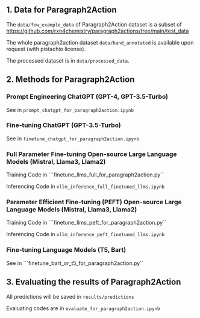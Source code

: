 ## 1. Data for Paragraph2Action
The ```data/few_example_data``` of Paragraph2Action dataset is a subset of https://github.com/rxn4chemistry/paragraph2actions/tree/main/test_data

The whole paragraph2action dataset ```data/hand_annotated``` is available upon request (with pistachio license).

The processed dataset is in ```data/processed_data```.

## 2. Methods for Paragraph2Action

### Prompt Engineering ChatGPT (GPT-4, GPT-3.5-Turbo)

See in ```prompt_chatgpt_for_paragraph2action.ipynb```

### Fine-tuning ChatGPT (GPT-3.5-Turbo)

See in ```finetune_chatgpt_for_paragraph2action.ipynb```

### Full Parameter Fine-tuning Open-source Large Language Models (Mistral, Llama3, Llama2)

Training Code in ```finetune_llms_full_for_paragraph2action.py``

Inferencing Code in ```vllm_inference_full_finetuned_llms.ipynb```

### Parameter Efficient Fine-tuning (PEFT) Open-source Large Language Models (Mistral, Llama3, Llama2)

Training Code in ```finetune_llms_peft_for_paragraph2action.py``

Inferencing Code in ```vllm_inference_peft_finetuned_llms.ipynb```

### Fine-tuning Language Models (T5, Bart)

See in ```finetune_bart_or_t5_for_paragraph2action.py``

## 3. Evaluating the results of Paragraph2Action

All predictions will be saved in ```results/predictions```

Evaluating codes are in ```evaluate_for_paragraph2action.ipynb```

